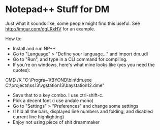 Notepad++ Stuff for DM
==

Just what it sounds like, some people might find this useful.
See http://imgur.com/dgLRxHV for an example.

How to:
* Install and run NP++
* Go to "Language" > "Define your language..." and import dm.udl
* Go to "Run", and type in a CLI command for compiling.
* If you're on windows, here's what mine looks like (yes you need the quotes):

CMD /K "C:\Progra~1\BYOND\bin\dm.exe C:\projects\ss13\vgstation13\baystation12.dme"
* Save that to a key combo. I use ctrl-shift-c.
* Pick a decent font (i use andale mono)
* Go to "Settings" > "Preferences" and change some settings
* (I hid all the bars, displayed line numbers and folding, and disabled current line highlighting)
* Enjoy not using piece of shit dreammaker
